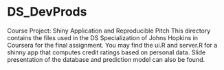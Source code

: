 # DS_DevProds
Course Project: Shiny Application and Reproducible Pitch
This directory contains the files used in the DS Specialization of Johns Hopkins in Coursera for the final assignment.
You may find the ui.R and server.R for a shinny app that computes credit ratings based on personal data.
Slide presentation of the database and prediction model can also be found.
